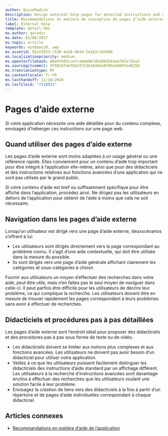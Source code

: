 ```yaml
---
author: QuinnRadich
Description: Design external help pages for detailed instructions and advice about your app.
title: Recommandations en matière de conception de pages d’aide externe
label: External help
template: detail.hbs
ms.author: quradic
ms.date: 02/08/2017
ms.topic: article
keywords: windows10, uwp
ms.assetid: 56afd553-c520-4a28-b63d-2e1b3c1d3606
ms.localizationpriority: medium
ms.openlocfilehash: 88e6fb03ccefca0e6067db58b9343ee76fa72ba3
ms.sourcegitcommit: 9f8010fe67bb3372db1840de9f0be36097ed6258
ms.translationtype: MT
ms.contentlocale: fr-FR
ms.lasthandoff: 11/16/2018
ms.locfileid: "7118921"
---
```

# <a name="external-help-pages"></a>Pages d’aide externe



Si votre application nécessite une aide détaillée pour du contenu complexe, envisagez d’héberger ces instructions sur une page web.

## <a name="when-to-use-external-help-pages"></a>Quand utiliser des pages d’aide externe

Les pages d’aide externe sont moins adaptées à un usage général ou une référence rapide. Elles conviennent pour un contenu d’aide trop important pour être intégré à l’application elle-même, ainsi que pour des didacticiels et des instructions relatives aux fonctions avancées d’une application qui ne sont pas utilisés par le grand public.

Si votre contenu d’aide est bref ou suffisamment spécifique pour être affiché dans l’application, procédez ainsi. Ne dirigez pas les utilisateurs en dehors de l’application pour obtenir de l’aide à moins que cela ne soit nécessaire.

## <a name="navigating-external-help-pages"></a>Navigation dans les pages d’aide externe

Lorsqu’un utilisateur est dirigé vers une page d’aide externe, deuxscénarios s’offrent à lui:
-   Les utilisateurs sont dirigés directement vers la page correspondant au problème connu. Il s’agit d’une aide contextuelle, qui doit être utilisée dans la mesure du possible.
-   Ils sont dirigés vers une page d’aide générale affichant clairement les catégories et sous-catégories à choisir.

Fournir aux utilisateurs un moyen d’effectuer des recherches dans votre aide, peut être utile, mais n’en faites pas le seul moyen de naviguer dans celle-ci. Il peut parfois être difficile pour les utilisateurs de décrire leur problème, ce qui complique la recherche. Les utilisateurs doivent être en mesure de trouver rapidement les pages correspondant à leurs problèmes sans avoir à effectuer de recherches.

## <a name="tutorials-and-detailed-walkthroughs"></a>Didacticiels et procédures pas à pas détaillées

Les pages d’aide externe sont l’endroit idéal pour proposer des didacticiels et des procédures pas à pas sous forme de texte ou de vidéo.
-   Les didacticiels doivent se limiter aux notions plus complexes et aux fonctions avancées. Les utilisateurs ne doivent pas avoir besoin d’un didacticiel pour utiliser votre application.
-   Veillez à ce que les utilisateurs puissent facilement distinguer les didacticiels des instructions d’aide standard par un affichage différent. Les utilisateurs à la recherche d’instructions avancées sont davantage enclins à effectuer des recherches que les utilisateurs voulant une solution facile à leur problème.
-   Envisagez la création de liens vers des didacticiels à la fois à partir d’un répertoire et de pages d’aide individuelles correspondant à chaque didacticiel.

## <a name="related-articles"></a>Articles connexes

* [Recommandations en matière d’aide de l’application](guidelines-for-app-help.md)
